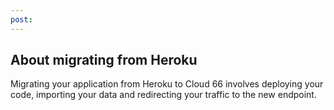 ```yaml
---
post: 
---
```


## About migrating from Heroku

Migrating your application from Heroku to Cloud 66 involves deploying your code, importing your data and redirecting your traffic to the new endpoint. 

